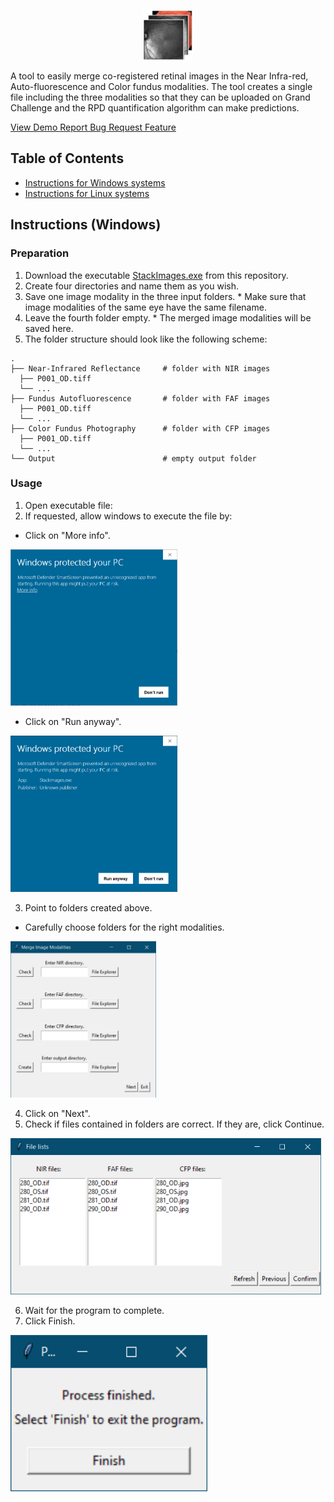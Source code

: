 
<p align="center">
  <img width="80" height="80" src="images/icon.jpg">
</p>
    A tool to easily merge co-registered retinal images in the Near Infra-red, Auto-fluorescence and Color fundus modalities. The tool creates a single file including the three modalities so that they can be uploaded on Grand Challenge and the RPD quantification algorithm can make predictions.

[ View Demo ](https://github.com/ordnalessa/stack-image-modalities) 
[ Report Bug ](https://github.com/ordnalessa/stack-image-modalities/issues) 
[ Request Feature ](https://github.com/ordnalessa/stack-image-modalities/issues) 



<!-- TABLE OF CONTENTS -->
## Table of Contents

* [Instructions for Windows systems](#instructions-Windows)
* [Instructions for Linux systems](#instructions-linux)




## Instructions (Windows)

### Preparation

1. Download the executable [StackImages.exe](https://github.com/ordnalessa/stack-image-modalities/raw/main/StackImages.exe) from this repository.
1. Create four directories and name them as you wish.
  1. Save one image modality in the three input folders. 
    * Make sure that image modalities of the same eye have the same filename.
  1. Leave the fourth folder empty. 
    * The merged image modalities will be saved here.
  1. The folder structure should look like the following scheme:
```
.
├── Near-Infrared Reflectance     # folder with NIR images
  ├── P001_OD.tiff
  └── ...
├── Fundus Autofluorescence       # folder with FAF images
  ├── P001_OD.tiff
  └── ...
├── Color Fundus Photography      # folder with CFP images 
  ├── P001_OD.tiff
  └── ...
└── Output                        # empty output folder
```

### Usage

1. Open executable file:
2. If requested, allow windows to execute the file by:
 * Click on "More info".

<p align="left">
  <img height="250" src="images/win-screen1.PNG">
</p> 
    
 * Click on "Run anyway".
 
<p align="left">
  <img height="250" src="images/win-screen2.PNG">
</p> 

3. Point to folders created above.
  * Carefully choose folders for the right modalities.
  
<p align="left">
  <img height="250" src="images/win-screen3.PNG">
</p>    

4. Click on "Next".
5. Check if files contained in folders are correct. If they are, click Continue.

<p align="left">
  <img height="250" src="images/win-screen5.PNG">
</p>  

6. Wait for the program to complete.
7. Click Finish.

<p align="left">
  <img height="250" src="images/win-screen6.PNG">
</p>  

